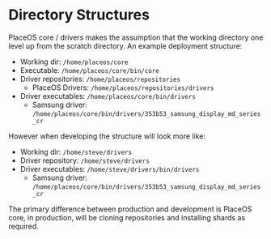 # Directory Structures

PlaceOS core / drivers makes the assumption that the working directory one level
up from the scratch directory. An example deployment structure:

* Working dir: `/home/placeos/core`
* Executable: `/home/placeos/core/bin/core`
* Driver repositories: `/home/placeos/repositories`
  * PlaceOS Drivers: `/home/placeos/repositories/drivers`
* Driver executables: `/home/placeos/core/bin/drivers`
  * Samsung driver: `/home/placeos/core/bin/drivers/353b53_samsung_display_md_series_cr`

However when developing the structure will look more like:

* Working dir: `/home/steve/drivers`
* Driver repository: `/home/steve/drivers`
* Driver executables: `/home/steve/drivers/bin/drivers`
  * Samsung driver: `/home/placeos/core/bin/drivers/353b53_samsung_display_md_series_cr`

The primary difference between production and development is PlaceOS core, in production, will be cloning repositories and installing shards as required.
